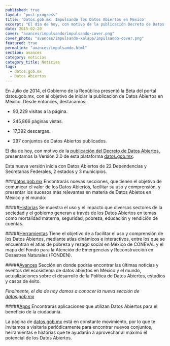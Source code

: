 ```yaml
---
published: true
layout: "post-progress"
title: 'Datos.gob.mx: Impulsando los Datos Abiertos en Mexico'
excerpt: "El día de hoy, con motivo de la publicación Decreto de Datos Abiertos, el Gobierno de la República presenta la Versión 2.0 de la plataforma datos.gob.mx. Esta nueva versión inicia con Datos Abiertos de 29 instituciones, incluyendo dependencias y entidades de la Administración Pública Federal (APF), estados y municipios."
date: 2015-02-20
cover: "avances/impulsando/impulsando-cover.png"
cover_photo: "avances/impulsando-xalapa/impulsando-cover.png"
featured: true
permalink: "avances/impulsando.html"
section: avances
category: noticias
category_title: Noticias
tags: 
  - datos.gob.mx
  - Datos Abiertos
---
```


En Julio de 2014, el Gobierno de la República presentó la Beta del portal datos.gob.mx, con el objetivo de iniciar la publicación de Datos Abiertos en México. Desde entonces, destacamos:

+ <p>93,229 visitas a la página.</p>
+ <p>245,866 páginas vistas.</p>
+ <p>17,392 descargas.</p>
+ <p>297 conjuntos de Datos Abiertos publicados.</p><p></p>

El día de hoy, con motivo de la [publicación del Decreto de Datos Abiertos](http://www.dof.gob.mx/nota_detalle.php?codigo=5382838&fecha=20/02/2015), presentamos la Versión 2.0 de esta plataforma [datos.gob.mx](http://datos.gob.mx).

Esta nueva versión inicia con Datos Abiertos de 22 Dependencias y Secretarías Federales, 2 estados y 3 municipios.

###[datos.gob.mx](http://datos.gob.mx) 
Encontrarás nuevas secciones, que tienen el objetivo de comunicar el valor de los Datos Abiertos, facilitar su uso y comprensión, y presentar los sucesos más relevantes en materia de Datos Abietos en México y el mundo:

#####[Historias](http://datos.gob.mx/historias/)
Se muestra el uso y el impacto que diversos sectores de la sociedad y el gobierno generan a través de los Datos Abiertos en temas como mortalidad materna, seguridad, pobreza, educación y rendición de cuentas. 

#####[Herramientas](http://datos.gob.mx/herramientas/)
Tiene el objetivo de a facilitar el uso y comprensión de los Datos Abiertos, mediante atlas dinámicos e interactivos, entre los que se encuentran el atlas de pobreza y rezago social en México de CONEVAL y el mapa del Fondo para la Atención de Emergencias y Reconstrucción en Desastres Naturales (FONDEN). 

#####[Avances](http://datos.gob.mx/avances/)
Sección en donde podrás encontrar las últimas noticias y eventos del ecosistema de datos abiertos en México y el mundo, actualizaciones sobre el desarrollo de la Política de Datos Abiertos, estudios y casos de éxito.

*Finalmente, el día de hoy damos a conocer la nueva sección de [datos.gob.mx](http://datos.gob.mx)*

#####[Apps](http://datos.gob.mx/apps/) 
Encontrarás aplicaciones que utilizan Datos Abiertos para el beneficio de la ciudadanía.
 

La página de [datos.gob.mx](http://datos.gob.mx) está en constante movimiento, por lo que te invitamos a visitarla periódicamente para encontrar nuevos conjuntos, herramientas e historias que te ayudarán a aprovechar al máximo el potencial de los Datos Abiertos. 